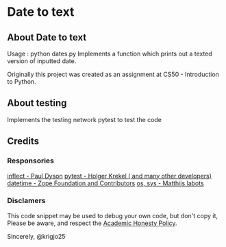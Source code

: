 # Date to text

## About Date to text

Usage : python dates.py
Implements a function which prints out a texted version of inputted date.


Originally this project was created as an assignment at CS50 - Introduction to Python.

##  About testing
Implements the testing network pytest to test the code


##  Credits

### Responsories

[inflect -  Paul Dyson](https://github.com/jaraco/inflect)
[pytest - Holger Krekel ( and many other developers)](https://github.com/pytest-dev/pytest)
[datetime -  Zope Foundation and Contributors](https://github.com/zopefoundation/DateTime)
[os, sys -  Matthijs labots]()

###  Disclamers

This code snippet may be used to debug
your own code, but don't copy it,
Please be aware, and respect the [Academic Honesty Policy](https://cs50.harvard.edu/x/2023/honesty/).

Sincerely,
@krigjo25
